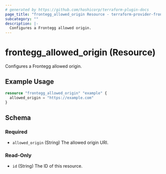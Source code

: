 ```yaml
---
# generated by https://github.com/hashicorp/terraform-plugin-docs
page_title: "frontegg_allowed_origin Resource - terraform-provider-frontegg"
subcategory: ""
description: |-
  Configures a Frontegg allowed origin.
---
```


# frontegg_allowed_origin (Resource)

Configures a Frontegg allowed origin.

## Example Usage

```terraform
resource "frontegg_allowed_origin" "example" {
  allowed_origin = "https://example.com"
}
```

<!-- schema generated by tfplugindocs -->
## Schema

### Required

- `allowed_origin` (String) The allowed origin URI.

### Read-Only

- `id` (String) The ID of this resource.
